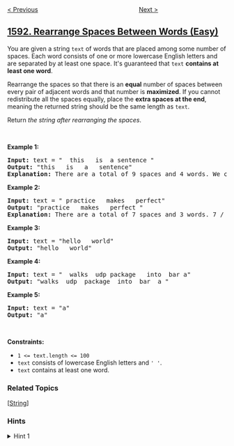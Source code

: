<!--|This file generated by command(leetcode description); DO NOT EDIT.    |-->
<!--+----------------------------------------------------------------------+-->
<!--|@author    awesee <openset.wang@gmail.com>                           |-->
<!--|@link      https://github.com/awesee                                 |-->
<!--|@home      https://github.com/awesee/leetcode                        |-->
<!--+----------------------------------------------------------------------+-->

[< Previous](../strange-printer-ii "Strange Printer II")
　　　　　　　　　　　　　　　　
[Next >](../split-a-string-into-the-max-number-of-unique-substrings "Split a String Into the Max Number of Unique Substrings")

## [1592. Rearrange Spaces Between Words (Easy)](https://leetcode.com/problems/rearrange-spaces-between-words "重新排列单词间的空格")

<p>You are given a string <code>text</code> of words that are placed among some number of spaces. Each word consists of one or more lowercase English letters and are separated by at least one space. It&#39;s guaranteed that <code>text</code> <strong>contains at least one word</strong>.</p>

<p>Rearrange the spaces so that there is an <strong>equal</strong> number of spaces between every pair of adjacent words and that number is <strong>maximized</strong>. If you cannot redistribute all the spaces equally, place the <strong>extra spaces at the end</strong>, meaning the returned string should be the same length as <code>text</code>.</p>

<p>Return <em>the string after rearranging the spaces</em>.</p>

<p>&nbsp;</p>
<p><strong>Example 1:</strong></p>

<pre>
<strong>Input:</strong> text = &quot;  this   is  a sentence &quot;
<strong>Output:</strong> &quot;this   is   a   sentence&quot;
<strong>Explanation: </strong>There are a total of 9 spaces and 4 words. We can evenly divide the 9 spaces between the words: 9 / (4-1) = 3 spaces.
</pre>

<p><strong>Example 2:</strong></p>

<pre>
<strong>Input:</strong> text = &quot; practice   makes   perfect&quot;
<strong>Output:</strong> &quot;practice   makes   perfect &quot;
<strong>Explanation:</strong>&nbsp;There are a total of 7 spaces and 3 words. 7 / (3-1) = 3 spaces plus 1 extra space. We place this extra space at the end of the string.
</pre>

<p><strong>Example 3:</strong></p>

<pre>
<strong>Input:</strong> text = &quot;hello   world&quot;
<strong>Output:</strong> &quot;hello   world&quot;
</pre>

<p><strong>Example 4:</strong></p>

<pre>
<strong>Input:</strong> text = &quot;  walks  udp package   into  bar a&quot;
<strong>Output:</strong> &quot;walks  udp  package  into  bar  a &quot;
</pre>

<p><strong>Example 5:</strong></p>

<pre>
<strong>Input:</strong> text = &quot;a&quot;
<strong>Output:</strong> &quot;a&quot;
</pre>

<p>&nbsp;</p>
<p><strong>Constraints:</strong></p>

<ul>
	<li><code>1 &lt;= text.length &lt;= 100</code></li>
	<li><code>text</code>&nbsp;consists of lowercase English letters and&nbsp;<code>&#39; &#39;</code>.</li>
	<li><code>text</code>&nbsp;contains at least one word.</li>
</ul>

### Related Topics
  [[String](../../tag/string/README.md)]

### Hints
<details>
<summary>Hint 1</summary>
Count the total number of spaces and words. Then use the integer division to determine the numbers of spaces to add between each word and at the end.
</details>
